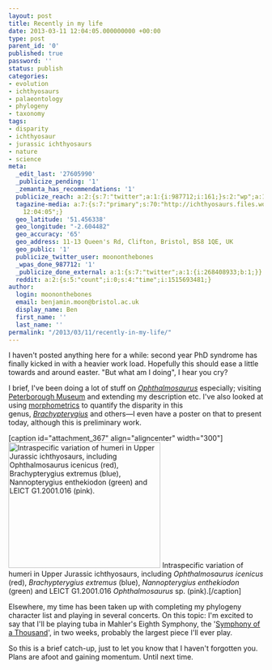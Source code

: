 ```yaml
---
layout: post
title: Recently in my life
date: 2013-03-11 12:04:05.000000000 +00:00
type: post
parent_id: '0'
published: true
password: ''
status: publish
categories:
- evolution
- ichthyosaurs
- palaeontology
- phylogeny
- taxonomy
tags:
- disparity
- ichthyosaur
- jurassic ichthyosaurs
- nature
- science
meta:
  _edit_last: '27605990'
  _publicize_pending: '1'
  _zemanta_has_recommendations: '1'
  publicize_reach: a:2:{s:7:"twitter";a:1:{i:987712;i:161;}s:2:"wp";a:1:{i:0;i:17;}}
  tagazine-media: a:7:{s:7:"primary";s:70:"http://ichthyosaurs.files.wordpress.com/2013/03/ujichth-pco1-2-new.png";s:6:"images";a:1:{s:70:"http://ichthyosaurs.files.wordpress.com/2013/03/ujichth-pco1-2-new.png";a:6:{s:8:"file_url";s:70:"http://ichthyosaurs.files.wordpress.com/2013/03/ujichth-pco1-2-new.png";s:5:"width";i:3783;s:6:"height";i:3133;s:4:"type";s:5:"image";s:4:"area";i:11852139;s:9:"file_path";b:0;}}s:6:"videos";a:0:{}s:11:"image_count";i:1;s:6:"author";s:8:"27605990";s:7:"blog_id";s:8:"28036284";s:9:"mod_stamp";s:19:"2013-03-11
    12:04:05";}
  geo_latitude: '51.456338'
  geo_longitude: "-2.604482"
  geo_accuracy: '65'
  geo_address: 11-13 Queen's Rd, Clifton, Bristol, BS8 1QE, UK
  geo_public: '1'
  publicize_twitter_user: moononthebones
  _wpas_done_987712: '1'
  _publicize_done_external: a:1:{s:7:"twitter";a:1:{i:268408933;b:1;}}
  reddit: a:2:{s:5:"count";i:0;s:4:"time";i:1515693481;}
author:
  login: moononthebones
  email: benjamin.moon@bristol.ac.uk
  display_name: Ben
  first_name: ''
  last_name: ''
permalink: "/2013/03/11/recently-in-my-life/"
---
```

<p>I haven't posted anything here for a while: second year PhD syndrome has finally kicked in with a heavier work load. Hopefully this should ease a little towards and around easter. "But what am I doing", I hear you cry?</p>
<p>I brief, I've been doing a lot of stuff on <em><a class="zem_slink" title="Ophthalmosaurus" href="http://en.wikipedia.org/wiki/Ophthalmosaurus" target="_blank" rel="wikipedia">Ophthalmosaurus</a></em> especially; visiting <a class="zem_slink" title="Peterborough Museum and Art Gallery" href="http://maps.google.com/maps?ll=52.57176,-0.2459&amp;spn=0.01,0.01&amp;q=52.57176,-0.2459 (Peterborough%20Museum%20and%20Art%20Gallery)&amp;t=h" target="_blank" rel="geolocation">Peterborough Museum</a> and extending my description etc. I've also looked at using <a class="zem_slink" title="Morphometrics" href="http://en.wikipedia.org/wiki/Morphometrics" target="_blank" rel="wikipedia">morphometrics</a> to quantify the disparity in this genus, <em><a class="zem_slink" title="Brachypterygius" href="http://en.wikipedia.org/wiki/Brachypterygius" target="_blank" rel="wikipedia">Brachypterygius</a></em> and others—I even have a poster on that to present today, although this is preliminary work.</p>
<p>[caption id="attachment_367" align="aligncenter" width="300"]<a href="http://ichthyosaurs.files.wordpress.com/2013/03/ujichth-pco1-2-new.png"><img class="size-medium wp-image-367" alt="Intraspecific variation of humeri in Upper Jurassic ichthyosaurs, including Ophthalmosaurus icenicus (red), Brachypterygius extremus (blue), Nannopterygius enthekiodon (green) and LEICT G1.2001.016 (pink)." src="{{ site.baseurl }}/assets/ujichth-pco1-2-new.png?w=300" width="300" height="248" /></a> Intraspecific variation of humeri in Upper Jurassic ichthyosaurs, including <em>Ophthalmosaurus icenicus</em> (red), <em>Brachypterygius extremus</em> (blue), <em>Nannopterygius enthekiodon</em> (green) and LEICT G1.2001.016 <em>Ophthalmosaurus</em> sp. (pink).[/caption]</p>
<p>Elsewhere, my time has been taken up with completing my phylogeny character list and playing in several concerts. On this topic: I'm excited to say that I'll be playing tuba in Mahler's Eighth Symphony, the '<a class="zem_slink" title="Symphony No. 8 (Mahler)" href="http://en.wikipedia.org/wiki/Symphony_No._8_%28Mahler%29" target="_blank" rel="wikipedia">Symphony of a Thousand</a>', in two weeks, probably the largest piece I'll ever play.</p>
<p>So this is a brief catch-up, just to let you know that I haven't forgotten you. Plans are afoot and gaining momentum. Until next time.</p>
